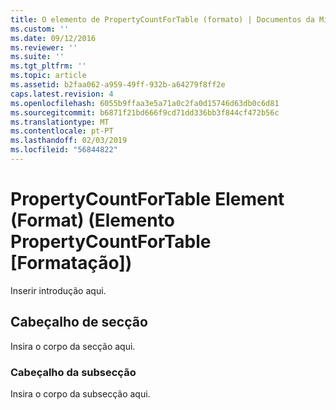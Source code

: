 ```yaml
---
title: O elemento de PropertyCountForTable (formato) | Documentos da Microsoft
ms.custom: ''
ms.date: 09/12/2016
ms.reviewer: ''
ms.suite: ''
ms.tgt_pltfrm: ''
ms.topic: article
ms.assetid: b2faa062-a959-49ff-932b-a64279f8ff2e
caps.latest.revision: 4
ms.openlocfilehash: 6055b9ffaa3e5a71a0c2fa0d15746d63db0c6d81
ms.sourcegitcommit: b6871f21bd666f9cd71dd336bb3f844cf472b56c
ms.translationtype: MT
ms.contentlocale: pt-PT
ms.lasthandoff: 02/03/2019
ms.locfileid: "56844822"
---
```

# <a name="propertycountfortable-element-format"></a>PropertyCountForTable Element (Format) (Elemento PropertyCountForTable [Formatação])

Inserir introdução aqui.

## <a name="section-heading"></a>Cabeçalho de secção

Insira o corpo da secção aqui.

### <a name="subsection-heading"></a>Cabeçalho da subsecção

Insira o corpo da subsecção aqui.
